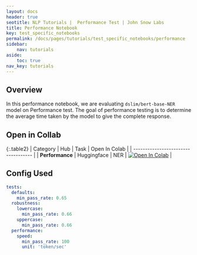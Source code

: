 ```yaml
---
layout: docs
header: true
seotitle: NLP Tutorials |  Performance Test | John Snow Labs
title: Performance Notebook
key: test_specific_notebooks
permalink: /docs/pages/tutorials/test_specific_notebooks/performance
sidebar:
    nav: tutorials
aside:
    toc: true
nav_key: tutorials
---
```


<div class="main-docs" markdown="1"><div class="h3-box" markdown="1">

## Overview

In this performance notebook, we are evaluating `dslim/bert-base-NER` model on Performance test. The goal of performance testing is to determine the average time taken by the model to give the complete response.

## Open in Collab

{:.table2}
| Category               | Hub                           | Task                              | Open In Colab                                                                                                                                                                                                                                    |
| ----------------------------------- |
| **Performance** | Huggingface                    | NER                               | [![Open In Colab](https://colab.research.google.com/assets/colab-badge.svg)](https://colab.research.google.com/github/Pacific-AI-Corp/langtest/blob/main/demo/tutorials/misc/PerformanceTest_Notebook.ipynb)                                |

<div class="main-docs" markdown="1"><div class="h3-box" markdown="1">

## Config Used

```yml 
tests:
  defaults:
    min_pass_rate: 0.65
  robustness:
    lowercase:
      min_pass_rate: 0.66
    uppercase:
      min_pass_rate: 0.66
  performance:
    speed:
      min_pass_rate: 100
      unit: 'token/sec'
```

<div class="main-docs" markdown="1"><div class="h3-box" markdown="1">


